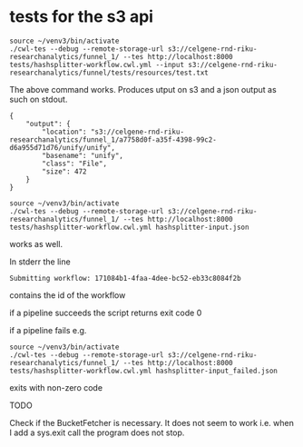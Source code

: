 # tests for the s3 api



```
source ~/venv3/bin/activate
./cwl-tes --debug --remote-storage-url s3://celgene-rnd-riku-researchanalytics/funnel_1/ --tes http://localhost:8000 tests/hashsplitter-workflow.cwl.yml --input s3://celgene-rnd-riku-researchanalytics/funnel/tests/resources/test.txt
```




The above command works. Produces utput on s3 and a json output as such on stdout.

```
{
    "output": {
        "location": "s3://celgene-rnd-riku-researchanalytics/funnel_1/a7758d0f-a35f-4398-99c2-d6a955d71d76/unify/unify",
        "basename": "unify",
        "class": "File",
        "size": 472
    }
}

```



```
source ~/venv3/bin/activate
./cwl-tes --debug --remote-storage-url s3://celgene-rnd-riku-researchanalytics/funnel_1/ --tes http://localhost:8000 tests/hashsplitter-workflow.cwl.yml hashsplitter-input.json
```
works as well.


In stderr the line 

```
Submitting workflow: 171084b1-4faa-4dee-bc52-eb33c8084f2b
```

contains the id of the workflow

if a pipeline succeeds the script returns exit code 0

if a pipeline fails e.g.

```
source ~/venv3/bin/activate
./cwl-tes --debug --remote-storage-url s3://celgene-rnd-riku-researchanalytics/funnel_1/ --tes http://localhost:8000 tests/hashsplitter-workflow.cwl.yml hashsplitter-input_failed.json

```

exits with non-zero code



TODO


Check if the BucketFetcher is necessary. It does not seem to work i.e. when I add a sys.exit call the program does not stop.

